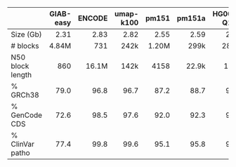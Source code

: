 |                    |GIAB-easy| ENCODE  |umap-k100| pm151   | pm151a  |HG002-Q100|HG002-GIAB|
|:-------------------|--------:|--------:|--------:|--------:|--------:|---------:|---------:|
|Size (Gb)           |2.31     |2.83     |2.82     |2.55     |2.59     |2.74      |2.54      |
|# blocks            |4.84M    |731      |242k     |1.20M    |299k     |28.7k     |481k      |
|N50 block length    |860      |16.1M    |142k     |4158     |22.9k    |183k      |11.2k     |
|% GRCh38            |79.0     |96.8     |96.7     |87.2     |88.7     |93.7      |87.0      |
|% GenCode CDS       |72.6     |98.5     |97.6     |92.0     |92.3     |95.8      |91.8      |
|% ClinVar patho     |77.4     |99.8     |99.6     |95.1     |95.8     |98.8      |90.2      |

<!--
|% gnomAD SNP20 pass| 89.8        | 78.2    | 99.6       |
|% gnomAD SNP20 flt | 26.8        | 7.1     | 86.5       |

* % gnomAD SNP20 pass: percent PASS SNPs at 20% allele frequency in gnomAD are included in the confident regions
* % gnomAD SNP20 flt: percent filtered SNPs at 20% allele frequency in gnomAD are included in the confident regions
* ClinVar version: 20250209
* GenCode version: v47
* Q100 version: 20241113
-->
